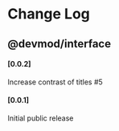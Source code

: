 # Change Log

## @devmod/interface

<a name="0.0.2"></a>

#### [0.0.2]

Increase contrast of titles #5

<a name="0.0.1"></a>

#### [0.0.1]

Initial public release
